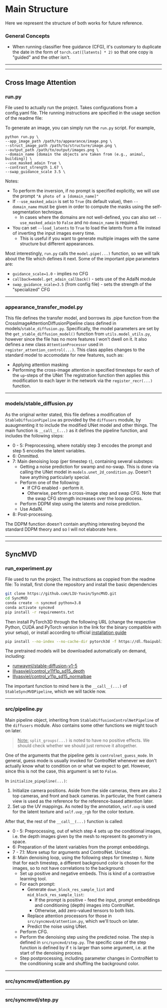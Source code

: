 # Main Structure

Here we represent the structure of both works for future reference.

### General Concepts

* When running classifier free guidance (CFG), it's customary to duplicate the date in the form of `torch.cat([latents] * 2)` so that one copy is "guided" and the other isn't.

---
- - -

## Cross Image Attention

### run.py

File used to actually run the project. Takes configurations from a config.yaml file.
THe running instructions are specified in the usage section of the readme file:

To generate an image, you can simply run the `run.py` script. For example,
```
python run.py \
--app_image_path /path/to/appearance/image.png \
--struct_image_path /path/to/structure/image.png \
--output_path /path/to/output/images.png \
--domain_name [domain the objects are taken from (e.g., animal, building)] \
--use_masked_adain True \
--contrast_strength 1.67 \
--swap_guidance_scale 3.5 \
```
Notes:
- To perform the inversion, if no prompt is specified explicitly, we will use the prompt `"A photo of a [domain_name]"`
- If `--use_masked_adain` is set to `True` (its default value), then `--domain_name` must be given in order 
  to compute the masks using the self-segmentation technique.
  - In cases where the domains are not well-defined, you can also set `--use_masked_adain` to `False` and 
    no `domain_name` is required.
- You can set `--load_latents` to `True` to load the latents from a file instead of inverting the input images every time. 
  - This is useful if you want to generate multiple images with the same structure but different appearances.

Most interestingly, `run.py` calls the `model.pipe(...)` function, so we will talk about the file which defines it next.
Some of the important pipe parameters are:
* `guidance_scale=1.0` - implies no CFG
* `callback=model.get_adain_callback()` - sets use of the AdaIN module
* `swap_guidance_scale=3.5` (from config file) - sets the strength of the "specialized" CFG
---
### appearance_transfer_model.py

This file defines the transfer model, and borrows its .pipe function from the CrossImageAttentionDiffusionPipeline class defined in models/`stable_diffusion.py`.
Specifically, the model parameters are set by the `get_stable_diffusion_model()` function from `utils.model_utils.py`, however since the file has no more features I won't dwell on it.
It also defines a new class `AttentionProcessor` used in `register_attention_control(...)`. This class applies changes to the standard model to accomodate for new features, such as:
* Applying attention masking
* Performing the cross-image attention in specified timesteps for each of the `up`-steps of the UNet
The registration function then applies this modification to each layer in the network via the `register_recr(...)` function.

---

### models/stable_diffusion.py

As the original writer stated, this file defines a modification of `StableDiffusionPipeline` as provided by the `diffusers` module, by auaugmenting it to include the modified UNet model and other things.
The main function is `__call__(...)` as it defines the pipeline function, and includes the following steps:
* 0 - 5: Preprocessing, where notably step 3 encodes the prompt and step 5 encodes the latent variables. 
* 6: Ommitted.
* 7: Main denoising loop (per timestep `t`), containing several substeps:
  * Getting a noise prediction for swamp and no-swap. This is done via calling the UNet model in `models.unet_2d_condition.py`. Doesn't have anything particularly special.
  * Perform one of the following:
    * If CFG enabled - perform it.
    * Otherwise, perform a cross-image step and swap CFG. Note that the swap CFG strength increases over the loop process.
  * Perform DDPM step using the latents and noise prediction.
  * Use AdaIN.
* 8: Post-processing.

The DDPM function doesn't contain anything interesting beyond the standard DDPM theory and so I will not elaborate here.

---
- - -

## SyncMVD

### run_experiment.py

File used to run the project.
The instructions as coppied from the readme file:
To install, first clone the repository and install the basic dependencies
```bash
git clone https://github.com/LIU-Yuxin/SyncMVD.git
cd SyncMVD
conda create -n syncmvd python=3.8
conda activate syncmvd
pip install -r requirements.txt
```
Then install PyTorch3D through the following URL (change the respective Python, CUDA and PyTorch version in the link for the binary compatible with your setup), or install according to official [installation guide](https://github.com/facebookresearch/pytorch3d/blob/main/INSTALL.md)
```bash
pip install --no-index --no-cache-dir pytorch3d -f https://dl.fbaipublicfiles.com/pytorch3d/packaging/wheels/py38_cu117_pyt200/download.html
```
The pretrained models will be downloaded automatically on demand, including:
- [runwayml/stable-diffusion-v1-5](https://huggingface.co/runwayml/stable-diffusion-v1-5)
- [lllyasviel/control_v11f1p_sd15_depth](lllyasviel/control_v11f1p_sd15_depth)
- [lllyasviel/control_v11p_sd15_normalbae](https://huggingface.co/lllyasviel/control_v11p_sd15_normalbae) 

The important function to mind here is the `__call__(...)` of `StableSyncMVDPipeline`, which we will tackle now.

 -----

### src/pipeline.py

Main pipeline object, inheriting from `StableDiffusionControlNetPipeline` of the `diffusers` module. Also contains some other functions we might touch on later.

><u>Note:</u> `split_groups(...)` is noted to have no positive effects. We should check whether we should just remove it altogether.

One of the arguments that the pipeline gets is `controlnet_guess_mode`. In general, guess mode is usually invoked for ControlNet whenever we don't actually know what to condition on or what we expect to get. However, since this is not the case, this argument is set to `False`.

In `initialize_pipepline(...)`:
1. Initialize camera positions. Aside from the side cameras, there are also 2 top cameras, and front and back cameras. In particular, the front camera view is used as the reference for the reference-based attention later.
2. Set up the UV mappings. As noted by the annotation, `self.uvp` is used for the latent texture and `self.uvp_rgb` for the color texture.

After that, the rest of the `__call__(...)` function is called:
* 0 - 5: Preprocessing, out of which step 4 sets up the conditional images, i.e. the depth images given by the mesh to represent its geometry in space.
* 6: Preparation of the latent variables from the prompt embeddings.
* 7 - 7.1: More setup for arguments and ControlNet. Unclear.
* 8: Main denoising loop, using the following steps for timestep `t`. Note that for each timestep, a different background color is chosen for the images, so to not have correlations to the background:
  * Set up positive and negative embeds. This is kind of a contrastive learning tool.
  * For each prompt:
    * Generate `down_block_res_sample_list` and `mid_block_res_sample_list`:
      * If the prompt is positive - feed the input, prompt embeddings and conditioning (depth) images into ControlNet.
      * Otherwise, add zero-valued tensors to both lists.
    * Replace attention processors for those in `src/syncmovd/attention.py`, which we'll touch on later.
    * Predict the noise using UNet.
  * Perform CFG.
  * Perform the denoising step using the predicted noise. The step is defined in `src/syncmvd/step.py`. The specific case of the step function is defined by if `t` is larger than some argument, i.e. at the start of the denoising process.
  * Step postprocessing, including parameter changes in ControlNet to the conditioning scale and shuffling the background color.

-----

### src/syncmvd/attention.py

- - -

### src/syncmvd/step.py